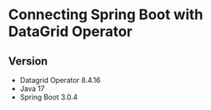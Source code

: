 # Connecting Spring Boot with DataGrid Operator

## Version
- Datagrid Operator 8.4.16
- Java 17
- Spring Boot 3.0.4